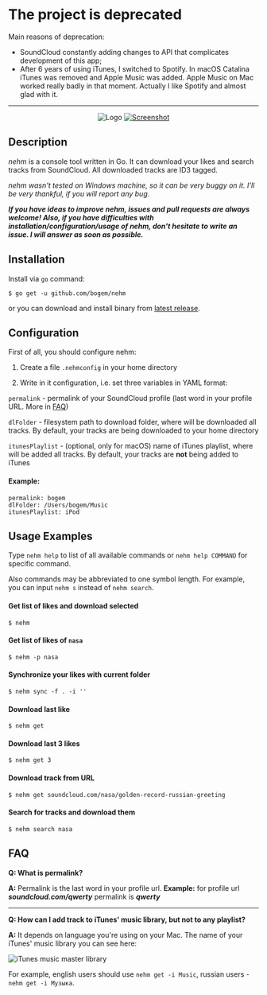 # The project is deprecated

Main reasons of deprecation:
* SoundCloud constantly adding changes to API that complicates development of this app;
* After 6 years of using iTunes, I switched to Spotify. In macOS Catalina iTunes was removed and Apple Music was added. Apple Music on Mac worked really badly in that moment. Actually I like Spotify and almost glad with it.

---

<div align="center">
<img src="https://raw.github.com/bogem/nehm/master/Pictures/logo.png" alt="Logo"></img>

<a href="https://raw.github.com/bogem/nehm/master/Pictures/screen.png" target="_blank">
  <img src="https://raw.github.com/bogem/nehm/master/Pictures/screen.png" alt="Screenshot">
</a>
</div>

## Description
*nehm* is a console tool written in Go. It can download your likes and search tracks from SoundCloud. All downloaded tracks are ID3 tagged.

*nehm wasn't tested on Windows machine, so it can be very buggy on it. I'll be very thankful, if you will report any bug.*

***If you have ideas to improve nehm, issues and pull requests are always welcome! Also, if you have difficulties with installation/configuration/usage of nehm, don't hesitate to write an issue. I will answer as soon as possible.***

## Installation
Install via `go` command:

	$ go get -u github.com/bogem/nehm

or you can download and install binary from [latest release](https://github.com/bogem/nehm/releases).

## Configuration
First of all, you should configure nehm:

1. Create a file `.nehmconfig` in your home directory

2. Write in it configuration, i.e. set three variables in YAML format:

`permalink` - permalink of your SoundCloud profile
(last word in your profile URL.  More in [FAQ](#faq))

`dlFolder` - filesystem path to download folder, where will be downloaded all tracks.
By default, your tracks are being downloaded to your home directory

`itunesPlaylist` - (optional, only for macOS) name of iTunes playlist, where will be added all tracks.
By default, your tracks are **not** being added to iTunes

#### Example:
```
permalink: bogem
dlFolder: /Users/bogem/Music
itunesPlaylist: iPod
```

## Usage Examples

Type `nehm help` to list of all available commands or `nehm help COMMAND` for specific command.

Also commands may be abbreviated to one symbol length. For example, you can input `nehm s` instead of `nehm search`.

#### Get list of likes and download selected

	$ nehm

#### Get list of likes of `nasa`

	$ nehm -p nasa

#### Synchronize your likes with current folder

	$ nehm sync -f . -i ''

#### Download last like

	$ nehm get

#### Download last 3 likes

	$ nehm get 3

#### Download track from URL

	$ nehm get soundcloud.com/nasa/golden-record-russian-greeting

#### Search for tracks and download them

	$ nehm search nasa

## FAQ

**Q: What is permalink?**

**A:** Permalink is the last word in your profile url. **Example:** for profile url ***soundcloud.com/qwerty*** permalink is ***qwerty***

---

**Q: How can I add track to iTunes' music library, but not to any playlist?**

**A:** It depends on language you're using on your Mac. The name of your iTunes' music library you can see here:

![iTunes music master library](https://raw.github.com/bogem/nehm/master/Pictures/music_master_library.png)

For example, english users should use `nehm get -i Music`, russian users - `nehm get -i Музыка`.

